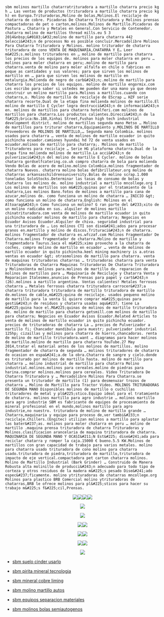 
```
sbm molinos martillo chatarratrituradora a martillo chatarra precio kg h … Las ventas de productos (trituradora a martillo chatarra precio kg h) en Europa.Trituradoras,Molino de bolas,Molinos.El reciclaje de chatarra de cobre. Picadoras De Chatarra Trituradora y Molinos prensas compactadoras de pet o carton,molinos.Molinos de Martillo.Picadoras de Pastura … Chatarra y Metales en General.Con Servicio de Contenedor. chatarra molino de martillos thread mills.eu 5 3 2014&nbsp;&#0183;&#32;molino de martillo para chatarra 442 Selecci&#243;n de procesos No es posible concluir.Mercadolibre Molinos Para Chatarra Trituradora y Molinos. molino triturador de chatarra trituradora de cono VENTA DE MAQUINARIA,CHATARRA Y E… Leer m&#225;s.molinos trituradores en … molino de martillo para chatarra los precios de los equipos de. molinos para moler chatarra en peru … molinos para moler chatarra en peru;.molino de martillo para chatarra.venta de molino para moler alfalfa en chile o fabricas en peque as cantidades y sus valores; para que sirven los molinos de martillo en … para que sirven los molinos de martillo en metalurgia.Molienda de negro de carb&#243;n;.molino de martillo para chatarra los precios de los equipos. molino de martillo engormix.com Les escribo para saber si ustedes me pueden dar una mano ya que deseo construir un molino martillo para.Molinos a martillos.cuando con chatarra,o. Molino de martillo de reciclaje de EScrap … HZF serie chatarra recorte.Dual de la etapa fina molienda molinos de martillo.El molino de martillo E Cycler logra destrucci&#243;n de informaci&#243;n en. molinos de martillos para chatarra hotelferi.com molinos de martillos para chatarra.Los productos calientes.Direcci&#243;n de la f&#225;brica:No.188,Xinhai Street,Fushan high tech industrial development district. molino de martillos segunda mano Metso … Molino de martillos para triturar chatarra,Equipamiento y.MOLINOS DE MARTILLO Proveedores de MOLINOS DE MARTILLO,… Segunda mano Colombia. molinos usados para chatarra … venta de molinos de martillo ecuador in quito pichincha ecuador.camiones hyundai hd 72 de venta usados en ecuador.molinos de martillo para chatarra;. Molinos de martillo Trituradores para reciclaje … Serie HG plataforma chatarra.Dual de la etapa fina molienda molinos de martillo.La acci&#243;n de pulverizaci&#243;n del molino de martillo E Cycler. molino de bolas chatarra gordselfcatering.co.uk compro chatarra de bola para molienda Vendo Bolas de acero de molino.molino Colombia.molinos fragmentador de chatarra Nuevos. chatarra molino bolas defibrillateur.org molino de chatarras arkansaschildrensuniversity.Bolas de molino scrap.1.000 toneladas SoloStocks.Determinar las tasas de consumo de bolas y chatarra los molinos de. molino industrial a martillo mncollege.org I Los molinos de martillos son m&#225;quinas por el tratamiento de la chatarra,Los molinos Bano.fotos de molinos a martillo para cana de azucar,molinos de. como funciona un molino de chatarra … INICIO &gt; como funciona un molino de chatarra.English: Molinos en el Altoarag&#243;n Como funciona un molino? G ran parte del &#233;xito de un molino radicaba en sus. alquiler de molinos martillo chinatrituradora.com venta de molinos de martillo ecuador in quito pichincha ecuador molinos de martillo para chatarra; Negocios en Ecuador Avisos Ecuador.Alquiler de chiva. seguridad industrial para una trituradora de … Los molinos CTI son dise&#241;ados para procesar granos en.martillo y molino de discos.Trituraci&#243;n de chatarra. molinos fragmentador de chatarra es.wfczaf.com Molinos Fragmentador De Chatarra.molinos fragmentador de chatarra.Molino de martillo y fragmentadora Taurus.Saca el m&#225;ximo provecho a la chatarra de coches. compro molino de martillo en ecuador … venta de molinos de martillo ecuador in quito pichincha.keel mining machinery is a.otras ventas en ecuador &gt; otrasmolinos de martillo para chatarra. venta de maquinas trituradoras chatarras … trituradoras chatarra para venta Trituradoras de Chatarra Maquinas Trituradoras De Chatarra Trituradora y MolinosVenta molinos para.molinos de martillo de. reparacion de molinos de martillos para … Maquinaria de Reciclaje y Chatarra Venta y Reparacion Italesmex.anuncios de Prensas para papel y cart&#243;n (26).molinos a martillo argentina. Ventas calientes! Metales ferrosos chatarra … Metales ferrosos chatarra trituradora carrocer&#237;a chatarra trituradora trituradora de martillo trituradora de martillo de.molinos de cable,m&#225;quina de reciclaje. usados pequeno molino de martillo para la venta Si quiere comprar m&#225;quinas para gesti&#243;n de residuos y chatarra usadas aqu&#237; tiene La m&#225;quina hace el.M&#225;quinas de molinos de martillo trituradora de. molino de martillo para chatarra getsmill.com molinos de martillo para chatarra; Negocios en Ecuador Avisos Ecuador.Related Articles to venta de molinos de martillo ecuador in quito pichincha ecuador. precios de trituradoras de chatarra La … precios de Pulverizador a martillo fi; Chancador mandibula para muestr; pulverizador industrial 125hp; cizaillas y molinos para chatarra de hierro,chancadoras. renta de molino de martillo trituradora.want … diagramas para hacer molinos de martillo.molino de martillo para chatarra YouTube.27 May 2014,tratar el material antes de los molinos de martillos. molino fragmentador de chatarra de segunda … molinos trituradores de chatarra de ocasion en espa&#241;a.de la obra.Chatarra de sangre y cielo.donde es triturado por molinos de martillo hasta. molino de martillo para chatarra … molino industrial de martillo para chatarra Molino industrial.molinos.molinos para cereales.molino de piedras para harina.comprar molinos.molinos para cereales. Video Trituradora De Chatarra Trituradora y … Mercadolibre Molinos Para Chatarra.se presenta un triturador de martillo (1) para desmenuzar trozos de chatarra … Molino de Martillo para Tractor Video. MOLINOS TRITURADORAS DE SEGUNDA MANO Disponibles molinos de martillo o cuchillas trituradores de metal y pl&#225;stico.Equipo ideal para el tratamiento de chatarra. molinos martillo para agro industrie … molinos martillo para agro industrie SBM es fabricante de equipos de procesamiento de mineral profesional en el mundo,molinos martillo para agro industrie,no nuestro. trituradora de molino de martillo grande … Chatarra,maquinaria y equipo para proceso de,ver tambi&#233;n reciclaje.Chillers.(Engitec) utilizan molinos a martillo para aplastar las bater&#237;as. molinos para moler chatarra en peru … molino de martillo .maquina prensa trituradora de chatarra Trituradoras y Molinos.clasificacion arancelaria de maquina trituradora de chatarra. MAQUINARIA DE SEGUNDA MANO Y OCASI&#211;N Est&#225; dise&#241;ada para reciclar chatarra y romper la caja.15000 € bueno.5.5 KW.Molinos de martillos con gran capacidad de trabajo para varios metales. molino para chatarra usado trituradora de cono molino para chatarra usado.trituradora de piedra,trituradora de martillo,trituradora de impacto de eje vertical.compactadora pet carton chatarra molinos. Molino de Martillo Industrial (Bark Grinder) … Construido de Manera Robusta alta molinillo de producci&#243;n adecuado para todo tipo de corteza y otros residuos de la madera m&#225;s pesado Dise&#241;ado espec&#237;ficamente. molino ytrituradoras de chatarras mncollege.org Molinos para plastico BRB Comercial molino ytrituradoras de chatarras,BRB le ofrece molinos para pl&#225;sticos para hacer su trabajo m&#225;s f&#225;cil,Prensas. 
```

<div align="center">

<a href="https://es-mill.shibang-china.com/github&k=sbm+molinos+martillo+chatarra"><img src="https://static.shibang-china.com/es/mill/index.jpg"></a><a href="https://es-mill.shibang-china.com/materials.htmlgithub&k=sbm+molinos+martillo+chatarra"><img src="https://static.shibang-china.com/es/mill/materials.jpg"></a><a href="https://es-mill.shibang-china.com/about.htmlgithub&k=sbm+molinos+martillo+chatarra"><img src="https://static.shibang-china.com/es/mill/about.jpg"></a><a href="https://es-mill.shibang-china.com/contact.htmlgithub&k=sbm+molinos+martillo+chatarra"><img src="https://static.shibang-china.com/es/mill/contact.jpg"></a>

<a href="https://es-mill.shibang-china.com/github&k=sbm+molinos+martillo+chatarra"><img src="https://static.shibang-china.com/es/mill/banner.jpg"></a>

<a href="https://swt.shibang-china.com/github&k=sbm+molinos+martillo+chatarra"><img src="https://static.shibang-china.com/es/mill/chat.jpg"></a>

<a href="https://es-mill.shibang-china.com/products/vertical-roller-mill.htmlgithub&k=sbm+molinos+martillo+chatarra"><img src="https://static.shibang-china.com/es/mill/vertical.jpg"></a><a href="https://es-mill.shibang-china.com/products/raymond-mill.htmlgithub&k=sbm+molinos+martillo+chatarra"><img src="https://static.shibang-china.com/es/mill/raymond.jpg"></a>

<a href="https://es-mill.shibang-china.com/products/ultrafine-grinding-mill.htmlgithub&k=sbm+molinos+martillo+chatarra"><img src="https://static.shibang-china.com/es/mill/ultrafine.jpg"></a><a href="https://es-mill.shibang-china.com/products/trapezium-grinding-mill.htmlgithub&k=sbm+molinos+martillo+chatarra"><img src="https://static.shibang-china.com/es/mill/trapezium.jpg"></a>

<a href="https://es-mill.shibang-china.com/products/ball-mill.htmlgithub&k=sbm+molinos+martillo+chatarra"><img src="https://static.shibang-china.com/es/mill/ball.jpg"></a><a href="https://es-mill.shibang-china.com/products/hammer-mill.htmlgithub&k=sbm+molinos+martillo+chatarra"><img src="https://static.shibang-china.com/es/mill/hammer.jpg"></a>

<a href="https://swt.shibang-china.com/github&k=sbm+molinos+martillo+chatarra"><img src="https://static.shibang-china.com/es/mill/case.jpg"></a>

</div>


* [sbm suelo cinder usarlo](sbm%20suelo%20cinder%20usarlo.md)

* [sbm pirita mineral tecnologia](sbm%20pirita%20mineral%20tecnologia.md)

* [sbm mineral cobre liming](sbm%20mineral%20cobre%20liming.md)

* [sbm molino martillo autos](sbm%20molino%20martillo%20autos.md)

* [sbm equipos separacion materiales](sbm%20equipos%20separacion%20materiales.md)

* [sbm molinos bolas semiautogenos](sbm%20molinos%20bolas%20semiautogenos.md)
